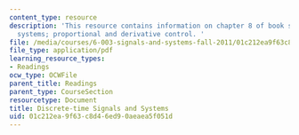 ```yaml
---
content_type: resource
description: 'This resource contains information on chapter 8 of book signals and
  systems; proportional and derivative control. '
file: /media/courses/6-003-signals-and-systems-fall-2011/01c212ea9f63c8d46ed90aeaea5f051d_MIT6_003F11_chap8.pdf
file_type: application/pdf
learning_resource_types:
- Readings
ocw_type: OCWFile
parent_title: Readings
parent_type: CourseSection
resourcetype: Document
title: Discrete-time Signals and Systems
uid: 01c212ea-9f63-c8d4-6ed9-0aeaea5f051d
---
```

